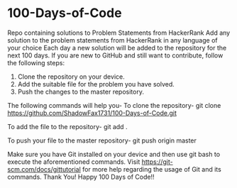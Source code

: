 # 100-Days-of-Code
Repo containing solutions to Problem Statements from HackerRank
Add any solution to the problem statements from HackerRank in any language of your choice Each day a new solution will be added to the repository for the next 100 days.
If you are new to GitHub and still want to contribute, follow the following steps:
1. Clone the repository on your device.
2. Add the suitable file for the problem you have solved.
3. Push the changes to the master repository.

The following commands will help you-
To clone the repository-
git clone https://github.com/ShadowFax1731/100-Days-of-Code.git 

To add the file to the repository-
git add .

To push your file to the master repository-
git push origin master

Make sure you have Git installed on your device and then use git bash to execute the aforementioned commands. Visit https://git-scm.com/docs/gittutorial for more help regarding the usage of Git and its commands.
Thank You!
Happy 100 Days of Code!!

